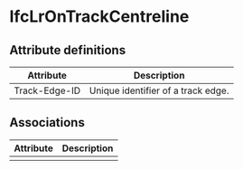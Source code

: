 IfcLrOnTrackCentreline
======================
Attribute definitions
---------------------
| Attribute     | Description                        |
|---------------|------------------------------------|
| Track-Edge-ID | Unique identifier of a track edge. |

Associations
------------
| Attribute   | Description   |
|-------------|---------------|
|             |               |


